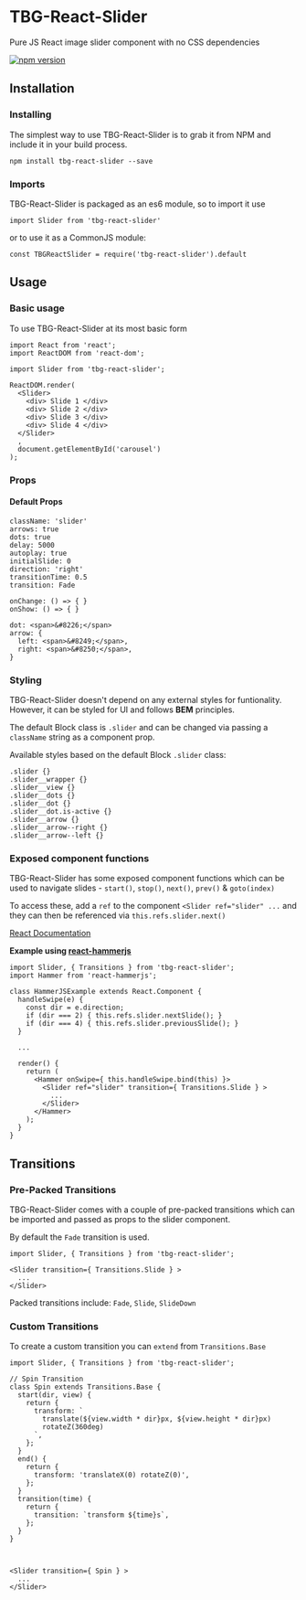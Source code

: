 # TBG-React-Slider

Pure JS React image slider component with no CSS dependencies

[![npm version](https://badge.fury.io/js/tbg-react-slider.svg)](https://badge.fury.io/js/tbg-react-slider)

## Installation

### Installing
The simplest way to use TBG-React-Slider is to grab it from NPM and include it in your build process.
```
npm install tbg-react-slider --save
```

### Imports

TBG-React-Slider is packaged as an es6 module, so to import it use

```
import Slider from 'tbg-react-slider'
```

or to use it as a CommonJS module:
```
const TBGReactSlider = require('tbg-react-slider').default
```

## Usage

### Basic usage

To use TBG-React-Slider at its most basic form

```
import React from 'react';
import ReactDOM from 'react-dom';

import Slider from 'tbg-react-slider';

ReactDOM.render(
  <Slider>
    <div> Slide 1 </div>
    <div> Slide 2 </div>
    <div> Slide 3 </div>
    <div> Slide 4 </div>
  </Slider>
  ,
  document.getElementById('carousel')
);
```
### Props

#### Default Props

```
className: 'slider'
arrows: true
dots: true
delay: 5000
autoplay: true
initialSlide: 0
direction: 'right'
transitionTime: 0.5
transition: Fade

onChange: () => { }
onShow: () => { }

dot: <span>&#8226;</span>
arrow: {
  left: <span>&#8249;</span>,
  right: <span>&#8250;</span>,
}
```

### Styling

TBG-React-Slider doesn't depend on any external styles for funtionality. However, it can be styled for UI and follows __BEM__ principles.

The default Block class is `.slider` and can be changed via passing a `className` string as a component prop.

Available styles based on the default Block `.slider` class:
```
.slider {}
.slider__wrapper {}
.slider__view {}
.slider__dots {}
.slider__dot {}
.slider__dot.is-active {}
.slider__arrow {}
.slider__arrow--right {}
.slider__arrow--left {}
```

### Exposed component functions

TBG-React-Slider has some exposed component functions which can be used to navigate slides - `start()`, `stop()`, `next()`, `prev()` & `goto(index)`

To access these, add a `ref` to the component `<Slider ref="slider" ...` and they can then be referenced via `this.refs.slider.next()`

[React Documentation](https://facebook.github.io/react/tips/expose-component-functions.html)

__Example using [react-hammerjs](https://github.com/JedWatson/react-hammerjs)__
```
import Slider, { Transitions } from 'tbg-react-slider';
import Hammer from 'react-hammerjs';

class HammerJSExample extends React.Component {
  handleSwipe(e) {
    const dir = e.direction;
    if (dir === 2) { this.refs.slider.nextSlide(); }
    if (dir === 4) { this.refs.slider.previousSlide(); }
  }
  
  ...
  
  render() {
    return (
      <Hammer onSwipe={ this.handleSwipe.bind(this) }>
        <Slider ref="slider" transition={ Transitions.Slide } >
          ...
        </Slider>
      </Hammer>
    );
  }
}
```

## Transitions
### Pre-Packed Transitions
TBG-React-Slider comes with a couple of pre-packed transitions which can be imported and passed as props to the slider component.

By default the `Fade` transition is used.

```
import Slider, { Transitions } from 'tbg-react-slider';

<Slider transition={ Transitions.Slide } >
  ...
</Slider>

```

Packed transitions include: `Fade`, `Slide`, `SlideDown`

### Custom Transitions
To create a custom transition you can `extend` from `Transitions.Base`
```
import Slider, { Transitions } from 'tbg-react-slider';

// Spin Transition
class Spin extends Transitions.Base {
  start(dir, view) {
    return {
      transform: `
        translate(${view.width * dir}px, ${view.height * dir}px)
        rotateZ(360deg)
      `,
    };
  }
  end() {
    return {
      transform: 'translateX(0) rotateZ(0)',
    };
  }
  transition(time) {
    return {
      transition: `transform ${time}s`,
    };
  }
}



<Slider transition={ Spin } >
  ...
</Slider>
```
